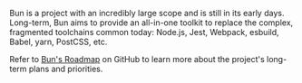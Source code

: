 Bun is a project with an incredibly large scope and is still in its early days. Long-term, Bun aims to provide an all-in-one toolkit to replace the complex, fragmented toolchains common today: Node.js, Jest, Webpack, esbuild, Babel, yarn, PostCSS, etc.

Refer to [Bun's Roadmap](https://github.com/oven-sh/bun/issues/159) on GitHub to learn more about the project's long-term plans and priorities.

<!--
{% table %}

- Feature
- Implemented in

---

- Web Streams with HTMLRewriter
- Bun.js

---

- Source Maps (unbundled is supported)
- JS Bundler

---

- Source Maps
- CSS

---

- JavaScript Minifier
- JS Transpiler

---

- CSS Minifier
- CSS

---

- CSS Parser (it only bundles)
- CSS

---

- Tree-shaking
- JavaScript

---

- Tree-shaking
- CSS

---

- [TypeScript Decorators](https://www.typescriptlang.org/docs/handbook/decorators.html)
- TS Transpiler

---

- `@jsxPragma` comments
- JS Transpiler

---

- Sharing `.bun` files
- Bun

---

- Dates & timestamps
- TOML parser

---

- [Hash components for Fast Refresh](https://github.com/oven-sh/bun/issues/18)
- JSX Transpiler

{% /table %} -->

<!-- ## Limitations & intended usage

Today, Bun is mostly focused on Bun.js: the JavaScript runtime.

While you could use Bun's bundler & transpiler separately to build for browsers or node, Bun doesn't have a minifier or support tree-shaking yet. For production browser builds, you probably should use a tool like esbuild or swc.

## Upcoming breaking changes

- Bun's CLI flags will change to better support Bun as a JavaScript runtime. They were chosen when Bun was just a frontend development tool.
- Bun's bundling format will change to accommodate production browser bundles and on-demand production bundling -->
